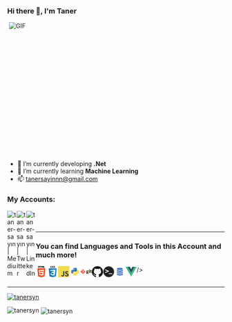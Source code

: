 ### Hi there 👋, I'm Taner

<img align="right" alt="GIF" src="https://magiccopy.xyz/assets/images/hadder.gif" width="500" height="320" />  

- 🔭  I’m currently developing **.Net** 
- 🌱  I’m currently learning **Machine Learning**
- 📫  tanersayinnn@gmail.com


### My Accounts:
[<img align="left" alt="taner-sayın | Medium" width="22px" src="https://cdn.jsdelivr.net/npm/simple-icons@v3/icons/medium.svg" />](https://tanersayinnn.medium.com/)
[<img align="left" alt="taner-sayın | Twitter" width="22px" src="https://cdn.jsdelivr.net/npm/simple-icons@v3/icons/twitter.svg" />](https://twitter.com/Tanersyn_)
[<img align="left" alt="taner-sayın | LinkedIn" width="22px" src="https://cdn.jsdelivr.net/npm/simple-icons@v3/icons/linkedin.svg" />](https://www.linkedin.com/in/taner-say%C4%B1n-a30055187/)


<br />
<br />

---
### You can find Languages and Tools in this Account and much more!

<img align="left" alt="HTML5" width="26px" src="https://raw.githubusercontent.com/github/explore/80688e429a7d4ef2fca1e82350fe8e3517d3494d/topics/html/html.png" />
<img align="left" alt="CSS3" width="26px" src="https://raw.githubusercontent.com/github/explore/80688e429a7d4ef2fca1e82350fe8e3517d3494d/topics/css/css.png" />
<img align="left" alt="JavaScript" width="26px" src="https://raw.githubusercontent.com/github/explore/80688e429a7d4ef2fca1e82350fe8e3517d3494d/topics/javascript/javascript.png"

<img align="left" alt="Visual Studio Code" width="26px" src="https://raw.githubusercontent.com/github/explore/80688e429a7d4ef2fca1e82350fe8e3517d3494d/topics/visual-studio-code/visual-studio-code.png" />


<img align="left" alt="Python" width="26px" src="https://raw.githubusercontent.com/github/explore/80688e429a7d4ef2fca1e82350fe8e3517d3494d/topics/python/python.png" />

<img align="left" alt="Git" width="26px" src="https://raw.githubusercontent.com/github/explore/80688e429a7d4ef2fca1e82350fe8e3517d3494d/topics/git/git.png" />
<img align="left" alt="GitHub" width="26px" src="https://raw.githubusercontent.com/github/explore/78df643247d429f6cc873026c0622819ad797942/topics/github/github.png" />
<img align="left" alt="Terminal" width="26px" src="https://raw.githubusercontent.com/github/explore/80688e429a7d4ef2fca1e82350fe8e3517d3494d/topics/terminal/terminal.png" />
<img align="left" alt="SQL" width="26px" src="https://raw.githubusercontent.com/github/explore/80688e429a7d4ef2fca1e82350fe8e3517d3494d/topics/sql/sql.png" />




<img align="left" alt="Vue" width="26px" src="https://raw.githubusercontent.com/github/explore/80688e429a7d4ef2fca1e82350fe8e3517d3494d/topics/vue/vue.png" />
 />


<br />
<br />

---
<p style="width:100%"><a href="https://github.com/ryo-ma/github-profile-trophy"><img src="https://github-profile-trophy.vercel.app/?username=tanersyn" alt="tanersyn" /></a></p>
<p><img align="left" src="https://github-readme-stats.vercel.app/api/top-langs?username=tanersyn&show_icons=true&locale=en&layout=compact" alt="tanersyn" /></p>
<p>&nbsp;<img align="center" src="https://github-readme-stats.vercel.app/api?username=tanersyn&show_icons=true&locale=en" alt="tanersyn" width="50%" /></p><br />
<br />
	
